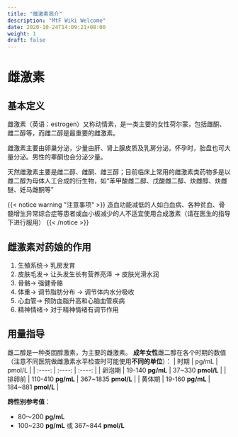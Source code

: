 ```yaml
---
title: "雌激素简介"
description: "MtF Wiki Welcome"
date: 2020-10-24T14:09:21+08:00
weight: 1
draft: false
---
```


# 雌激素

## 基本定义
雌激素（英语：estrogen）又称动情素，是一类主要的女性荷尔蒙，包括雌酮、雌二醇等，而雌二醇是最重要的雌激素。

雌激素主要由卵巢分泌，少量由肝、肾上腺皮质及乳房分泌。怀孕时，胎盘也可大量分泌。男性的睾酮也会分泌少量。

天然雌激素主要是雌二醇、雌酮、雌三醇；目前临床上常用的雌激素类药物多是以雌二醇为母体人工合成的衍生物，如“苯甲酸雌二醇、戊酸雌二醇、炔雌醇、炔雌醚、妊马雌酮等”

{{< notice warning "注意事项" >}}
造血功能减低的人如白血病、各种贫血、骨髓增生异常综合症等患者或血小板减少的人不适宜使用合成激素（请在医生的指导下进行服用）
{{< /notice >}}

## 雌激素对药娘的作用
1. 生殖系统→ 乳房发育
2. 皮肤毛发→ 让头发生长有营养亮泽 → 皮肤光滑水润
3. 骨骼→ 强健骨骼
4. 体重→ 调节脂肪分布 → 调节体内水分吸收
5. 心血管→ 预防血脂升高和心脑血管疾病
6. 精神情绪→ 对于精神情绪有调节作用

## 用量指导
雌二醇是一种类固醇激素，为主要的雌激素。
**成年女性**雌二醇在各个时期的数值（注意不同医院做雌激素水平检查时可能使用**不同的单位**）：
| 时期 | pg/mL | pmol/L |
| :----: | :----: | :----: |
| 卵泡期 | 19-140 **pg/mL** | 37~330 **pmol/L** |
| 排卵前 | 110-410 **pg/mL** | 367~1835 **pmol/L** |
| 黄体期 | 19-160 **pg/mL** | 184~881 **pmol/L** |

**跨性别参考值**：
- 80～200 **pg/mL**
- 100~230 **pg/mL** 或 367~844 **pmol/L**
